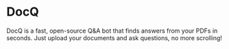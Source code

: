 # DocQ
DocQ is a fast, open-source Q&amp;A bot that finds answers from your PDFs in seconds. Just upload your documents and ask questions, no more scrolling!
